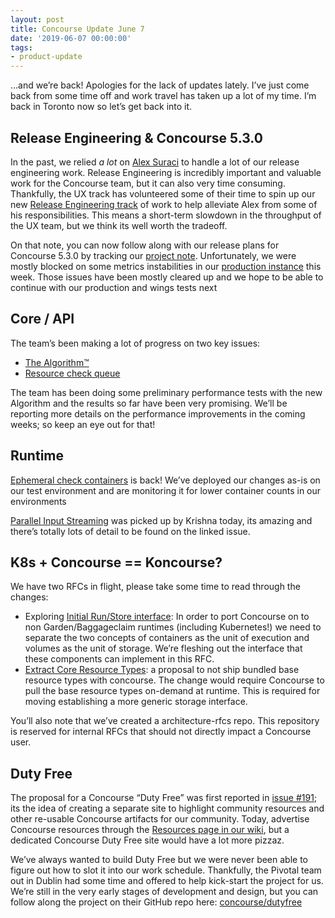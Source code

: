 ```yaml
---
layout: post
title: Concourse Update June 7
date: '2019-06-07 00:00:00'
tags:
- product-update
---
```


…and we’re back! Apologies for the lack of updates lately. I’ve just come back from some time off and work travel has taken up a lot of my time. I’m back in Toronto now so let’s get back into it.

## Release Engineering & Concourse 5.3.0

In the past, we relied _a lot_ on [Alex Suraci](https://medium.com/u/263a63b2f209) to handle a lot of our release engineering work. Release Engineering is incredibly important and valuable work for the Concourse team, but it can also very time consuming. Thankfully, the UX track has volunteered some of their time to spin up our new [Release Engineering track](https://github.com/orgs/concourse/projects/36) of work to help alleviate Alex from some of his responsibilities. This means a short-term slowdown in the throughput of the UX team, but we think its well worth the tradeoff.

On that note, you can now follow along with our release plans for Concourse 5.3.0 by tracking our [project note](https://github.com/orgs/concourse/projects/36#card-22467664). Unfortunately, we were mostly blocked on some metrics instabilities in our [production instance](https://ci.concourse-ci.org/) this week. Those issues have been mostly cleared up and we hope to be able to continue with our production and wings tests next

## Core /&nbsp;API

The team’s been making a lot of progress on two key issues:

- [The Algorithm™](https://github.com/concourse/concourse/issues/3602)
- [Resource check queue](https://github.com/concourse/concourse/issues/3788)

The team has been doing some preliminary performance tests with the new Algorithm and the results so far have been very promising. We’ll be reporting more details on the performance improvements in the coming weeks; so keep an eye out for that!

## Runtime

[Ephemeral check containers](https://github.com/concourse/concourse/issues/3424) is back! We’ve deployed our changes as-is on our test environment and are monitoring it for lower container counts in our environments

[Parallel Input Streaming](https://github.com/concourse/concourse/issues/3992) was picked up by Krishna today, its amazing and there’s totally lots of detail to be found on the linked issue.

## K8s + Concourse == Koncourse?

We have two RFCs in flight, please take some time to read through the changes:

- Exploring [Initial Run/Store interface](https://github.com/concourse/architecture-rfcs/pull/1): In order to port Concourse on to non Garden/Baggageclaim runtimes (including Kubernetes!) we need to separate the two concepts of containers as the unit of execution and volumes as the unit of storage. We’re fleshing out the interface that these components can implement in this RFC.
- [Extract Core Resource Types](https://github.com/concourse/rfcs/pull/30): a proposal to not ship bundled base resource types with concourse. The change would require Concourse to pull the base resource types on-demand at runtime. This is required for moving establishing a more generic storage interface.

You’ll also note that we’ve created a architecture-rfcs repo. This repository is reserved for internal RFCs that should not directly impact a Concourse user.

## Duty Free

The proposal for a Concourse “Duty Free” was first reported in [issue #191](https://github.com/concourse/concourse/issues/191); its the idea of creating a separate site to highlight community resources and other re-usable Concourse artifacts for our community. Today, advertise Concourse resources through the [Resources page in our wiki](https://github.com/concourse/concourse/wiki/Resource-Types), but a dedicated Concourse Duty Free site would have a lot more pizzaz.

We’ve always wanted to build Duty Free but we were never been able to figure out how to slot it into our work schedule. Thankfully, the Pivotal team out in Dublin had some time and offered to help kick-start the project for us. We’re still in the very early stages of development and design, but you can follow along the project on their GitHub repo here: [concourse/dutyfree](https://github.com/concourse/dutyfree)

